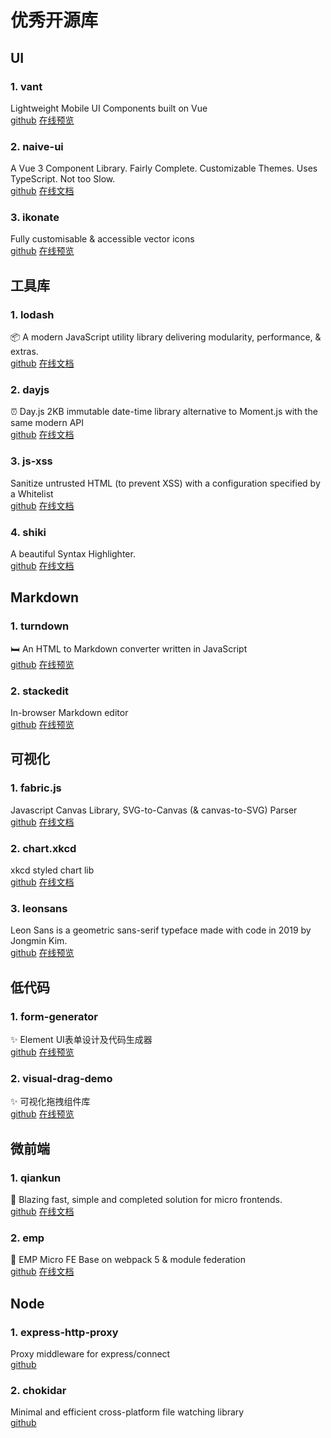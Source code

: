 # 优秀开源库

## UI

### 1. vant
Lightweight Mobile UI Components built on Vue <br>
[github](https://github.com/youzan/vant)  [在线预览](https://vant-contrib.gitee.io/vant/#/zh-CN/button)

### 2. naive-ui
A Vue 3 Component Library. Fairly Complete. Customizable Themes. Uses TypeScript. Not too Slow. <br>
[github](https://github.com/TuSimple/naive-ui)  [在线文档](https://www.naiveui.com/zh-CN/dark)

### 3. ikonate
Fully customisable & accessible vector icons <br>
[github](https://github.com/mikolajdobrucki/ikonate)  [在线预览](https://ikonate.com/)

## 工具库

### 1. lodash
📦 A modern JavaScript utility library delivering modularity, performance, & extras.<br>
[github](https://github.com/lodash/lodash)  [在线文档](lodash.com/)

### 2. dayjs
⏰ Day.js 2KB immutable date-time library alternative to Moment.js with the same modern API<br>
[github](https://github.com/iamkun/dayjs)  [在线文档](day.js.org)

### 3. js-xss
Sanitize untrusted HTML (to prevent XSS) with a configuration specified by a Whitelist <br>
[github](https://github.com/leizongmin/js-xss)  [在线文档](https://jsxss.com/zh/index.html)

### 4. shiki
A beautiful Syntax Highlighter. <br>
[github](https://github.com/shikijs/shiki)  [在线文档](https://shiki.matsu.io/)

## Markdown

### 1. turndown
🛏 An HTML to Markdown converter written in JavaScript <br>
[github](https://github.com/mixmark-io/turndown)  [在线预览](https://mixmark-io.github.io/turndown/)

### 2. stackedit
In-browser Markdown editor <br>
[github](https://github.com/benweet/stackedit)  [在线预览](https://stackedit.io/)

## 可视化

### 1. fabric.js
Javascript Canvas Library, SVG-to-Canvas (& canvas-to-SVG) Parser<br>
[github](https://github.com/fabricjs/fabric.js)  [在线文档](http://fabricjs.com/)

### 2. chart.xkcd
xkcd styled chart lib <br>
[github](https://github.com/timqian/chart.xkcd)  [在线文档](https://timqian.com/chart.xkcd)

### 3. leonsans
Leon Sans is a geometric sans-serif typeface made with code in 2019 by Jongmin Kim.<br>
[github](https://github.com/cmiscm/leonsans)  [在线预览](https://leon-kim.com)

## 低代码

### 1. form-generator
✨ Element UI表单设计及代码生成器 <br>
[github](https://github.com/JakHuang/form-generator)  [在线预览](jakhuang.github.io/form-generator)

### 2. visual-drag-demo
✨ 可视化拖拽组件库<br>
[github](https://github.com/woai3c/visual-drag-demo)  [在线预览](woai3c.github.io/visual-drag-demo)

## 微前端

### 1. qiankun
🚀 Blazing fast, simple and completed solution for micro frontends.<br>
[github](https://github.com/umijs/qiankun)  [在线文档](qiankun.umijs.org)

### 2. emp
🚀 EMP Micro FE Base on webpack 5 & module federation <br>
[github](https://github.com/efoxTeam/emp)  [在线文档](https://github.com/efoxTeam/emp/blob/main/README-zh_CN.md)

## Node

### 1. express-http-proxy
Proxy middleware for express/connect <br>
[github](https://github.com/villadora/express-http-proxy)

### 2. chokidar
Minimal and efficient cross-platform file watching library <br>
[github](https://github.com/paulmillr/chokidar)